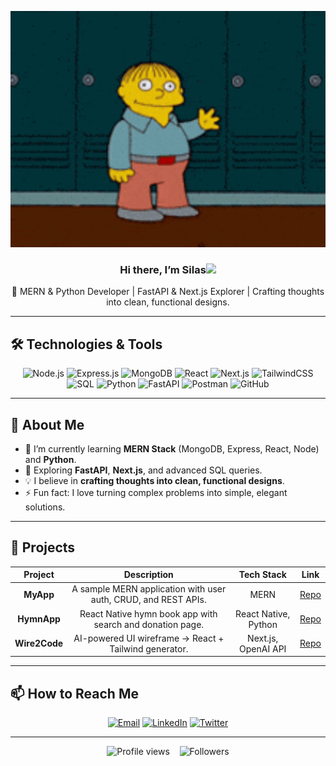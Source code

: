 
<p align="center">
  <img src="/hello.gif" alt="Banner" width="600"/>
</p>

<h3 align="center">Hi there, I’m Silas<img src="https://media.giphy.com/media/hvRJCLFzcasrR4ia7z/giphy.gif" width="30px"/></h3>
<p align="center">🚀 MERN & Python Developer | FastAPI & Next.js Explorer | Crafting thoughts into clean, functional designs.</p>

---

## 🛠️ Technologies & Tools

<p align="center">
  <img src="https://img.shields.io/badge/Node.js-339933?logo=node.js&logoColor=white" alt="Node.js"/>
  <img src="https://img.shields.io/badge/Express.js-000000?logo=express&logoColor=white" alt="Express.js"/>
  <img src="https://img.shields.io/badge/MongoDB-47A248?logo=mongodb&logoColor=white" alt="MongoDB"/>
  <img src="https://img.shields.io/badge/React-20232A?logo=react&logoColor=61DAFB" alt="React"/>
  <img src="https://img.shields.io/badge/Next.js-000000?logo=next.js&logoColor=white" alt="Next.js"/>
  <img src="https://img.shields.io/badge/TailwindCSS-06B6D4?logo=tailwindcss&logoColor=white" alt="TailwindCSS"/>
  <img src="https://img.shields.io/badge/SQL-005CDB?logo=mysql&logoColor=white" alt="SQL"/>
  <img src="https://img.shields.io/badge/Python-3776AB?logo=python&logoColor=white" alt="Python"/>
  <img src="https://img.shields.io/badge/FastAPI-009688?logo=fastapi&logoColor=white" alt="FastAPI"/>
  <img src="https://img.shields.io/badge/Postman-FF6C37?logo=postman&logoColor=white" alt="Postman"/>
  <img src="https://img.shields.io/badge/GitHub-181717?logo=github&logoColor=white" alt="GitHub"/>
</p>

---

## 📖 About Me

- 🔭 I’m currently learning **MERN Stack** (MongoDB, Express, React, Node) and **Python**.  
- 🌱 Exploring **FastAPI**, **Next.js**, and advanced SQL queries.  
- 💡 I believe in **crafting thoughts into clean, functional designs**.  
- ⚡ Fun fact: I love turning complex problems into simple, elegant solutions.

---

## 🚧 Projects

| Project | Description | Tech Stack | Link |
| :-----: | :---------: | :--------: | :--: |
| **MyApp** | A sample MERN application with user auth, CRUD, and REST APIs. | MERN | [Repo](https://github.com/yourusername/myapp) |
| **HymnApp** | React Native hymn book app with search and donation page. | React Native, Python | [Repo](https://github.com/yourusername/hymnapp) |
| **Wire2Code** | AI-powered UI wireframe → React + Tailwind generator. | Next.js, OpenAI API | [Repo](https://github.com/yourusername/wire2code) |

---

## 📫 How to Reach Me

<p align="center">
  <a href="mailto: 9shila@gmail.com"><img src="https://img.shields.io/badge/Email-D14836?logo=gmail&logoColor=white" alt="Email"/></a>
  <a href="https://linkedin.com/in/stainpilar"><img src="https://img.shields.io/badge/LinkedIn-0A66C2?logo=linkedin&logoColor=white" alt="LinkedIn"/></a>
  <a href="https://twitter.com/stainpilar"><img src="https://img.shields.io/badge/Twitter-1DA1F2?logo=twitter&logoColor=white" alt="Twitter"/></a>
</p>

---

<p align="center">
  <img src="https://komarev.com/ghpvc/?username=yourusername&color=blue" alt="Profile views"/>
  &nbsp;&nbsp;
  <img src="https://img.shields.io/github/followers/yourusername?label=Follow&logo=GitHub" alt="Followers"/>
</p>
